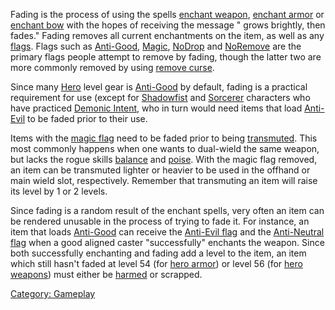 Fading is the process of using the spells [enchant
weapon](Enchant_Weapon "wikilink"), [enchant
armor](Enchant_Armor "wikilink") or [enchant
bow](Enchant_Bow "wikilink") with the hopes of receiving the message
"<item> grows brightly, then fades." Fading removes all current
enchantments on the item, as well as any
[flags](:Category:_Object_Flags "wikilink"). Flags such as
[Anti-Good](Anti-Good_Flag "wikilink"), [Magic](Magic_Flag "wikilink"),
[NoDrop](NoDrop_Flag "wikilink") and
[NoRemove](NoRemove_Flag "wikilink") are the primary flags people
attempt to remove by fading, though the latter two are more commonly
removed by using [remove curse](Remove_Curse "wikilink").

Since many [Hero](:Category:_Hero "wikilink") level gear is
[Anti-Good](Anti-Good_Flag "wikilink") by default, fading is a practical
requirement for use (except for
[Shadowfist](:Category:_Shadowfists "wikilink") and
[Sorcerer](:Category:_Sorcerers "wikilink") characters who have
practiced [Demonic Intent](Demonic_Intent "wikilink"), who in turn would
need items that load [Anti-Evil](Anti-Evil_Flag "wikilink") to be faded
prior to their use.

Items with the [magic flag](Magic_Flag "wikilink") need to be faded
prior to being [transmuted](Transmute "wikilink"). This most commonly
happens when one wants to dual-wield the same weapon, but lacks the
rogue skills [balance](Balance "wikilink") and
[poise](Poise "wikilink"). With the magic flag removed, an item can be
transmuted lighter or heavier to be used in the offhand or main wield
slot, respectively. Remember that transmuting an item will raise its
level by 1 or 2 levels.

Since fading is a random result of the enchant spells, very often an
item can be rendered unusable in the process of trying to fade it. For
instance, an item that loads [Anti-Good](Anti-Good_Flag "wikilink") can
receive the [Anti-Evil flag](Anti-Evil_Flag "wikilink") and the
[Anti-Neutral flag](Anti-Neutral_Flag "wikilink") when a good aligned
caster "successfully" enchants the weapon. Since both successfully
enchanting and fading add a level to the item, an item which still
hasn't faded at level 54 (for [hero
armor](:Category:_Hero_Gear "wikilink")) or level 56 (for [hero
weapons](:Category:_Hero_Gear "wikilink")) must either be
[harmed](Harmonizing "wikilink") or scrapped.

[Category: Gameplay](Category:_Gameplay "wikilink")
